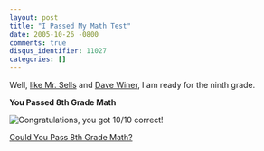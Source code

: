 ```yaml
---
layout: post
title: "I Passed My Math Test"
date: 2005-10-26 -0800
comments: true
disqus_identifier: 11027
categories: []
---
```

Well, [like Mr.
Sells](http://www.blogthings.com/couldyoupasseighthgrademathquiz/outcome.php)
and [Dave Winer](http://archive.scripting.com/2005/10/26#When:8:32:36PM), I am
ready for the ninth grade.

**You Passed 8th Grade Math**

![Congratulations, you got 10/10 correct!](http://images.blogthings.com/couldyoupasseighthgrademathquiz/passed.jpg)
  
[Could You Pass 8th Grade Math?](http://www.blogthings.com/couldyoupasseighthgrademathquiz/)

